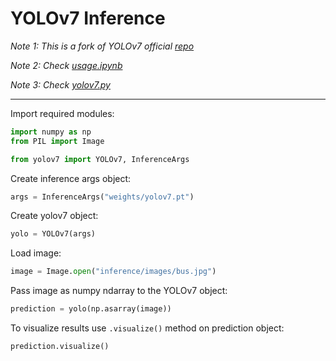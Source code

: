 # YOLOv7 Inference

*Note 1: This is a fork of YOLOv7 official [repo](https://github.com/WongKinYiu/yolov7)*

*Note 2: Check [usage.ipynb](https://github.com/dariush-bahrami/yolov7/blob/main/usage.ipynb)*

*Note 3: Check [yolov7.py](https://github.com/dariush-bahrami/yolov7/blob/main/yolov7.py)*

<hr /> 

Import required modules:

```python
import numpy as np
from PIL import Image

from yolov7 import YOLOv7, InferenceArgs
```

Create inference args object:

```python
args = InferenceArgs("weights/yolov7.pt")
```

Create yolov7 object:

```python
yolo = YOLOv7(args)
```

Load image:

```python
image = Image.open("inference/images/bus.jpg")
```

Pass image as numpy ndarray to the YOLOv7 object:

```python
prediction = yolo(np.asarray(image))
```

To visualize results use `.visualize()` method on prediction object:

```python
prediction.visualize()
```

